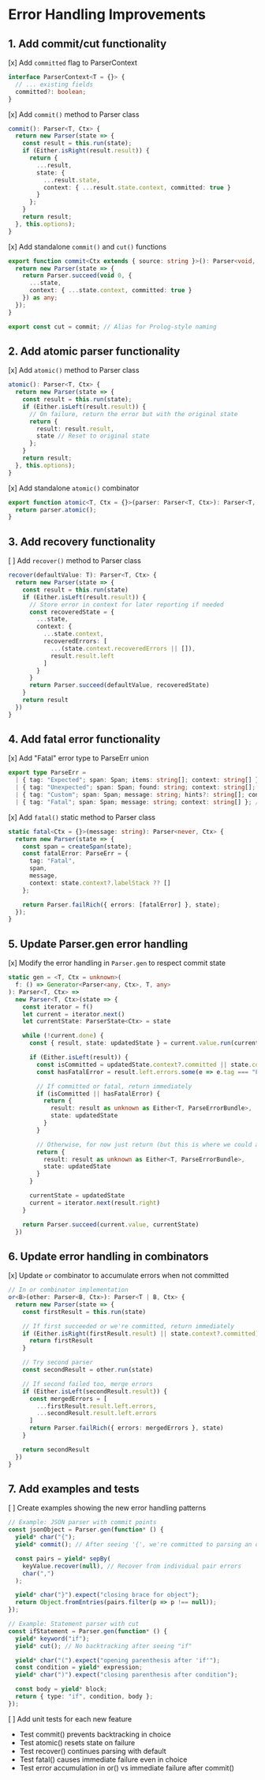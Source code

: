 # Error Handling Improvements

## 1. Add commit/cut functionality

[x] Add `committed` flag to ParserContext

```ts
interface ParserContext<T = {}> {
  // ... existing fields
  committed?: boolean;
}
```

[x] Add `commit()` method to Parser class

```ts
commit(): Parser<T, Ctx> {
  return new Parser(state => {
    const result = this.run(state);
    if (Either.isRight(result.result)) {
      return {
        ...result,
        state: {
          ...result.state,
          context: { ...result.state.context, committed: true }
        }
      };
    }
    return result;
  }, this.options);
}
```

[x] Add standalone `commit()` and `cut()` functions

```ts
export function commit<Ctx extends { source: string }>(): Parser<void, Ctx> {
  return new Parser(state => {
    return Parser.succeed(void 0, {
      ...state,
      context: { ...state.context, committed: true }
    }) as any;
  });
}

export const cut = commit; // Alias for Prolog-style naming
```

## 2. Add atomic parser functionality

[x] Add `atomic()` method to Parser class

```ts
atomic(): Parser<T, Ctx> {
  return new Parser(state => {
    const result = this.run(state);
    if (Either.isLeft(result.result)) {
      // On failure, return the error but with the original state
      return {
        result: result.result,
        state // Reset to original state
      };
    }
    return result;
  }, this.options);
}
```

[x] Add standalone `atomic()` combinator

```ts
export function atomic<T, Ctx = {}>(parser: Parser<T, Ctx>): Parser<T, Ctx> {
  return parser.atomic();
}
```

## 3. Add recovery functionality

[ ] Add `recover()` method to Parser class

```ts
recover(defaultValue: T): Parser<T, Ctx> {
  return new Parser(state => {
    const result = this.run(state)
    if (Either.isLeft(result.result)) {
      // Store error in context for later reporting if needed
      const recoveredState = {
        ...state,
        context: {
          ...state.context,
          recoveredErrors: [
            ...(state.context.recoveredErrors || []),
            result.result.left
          ]
        }
      }
      return Parser.succeed(defaultValue, recoveredState)
    }
    return result
  })
}
```

## 4. Add fatal error functionality

[x] Add "Fatal" error type to ParseErr union

```ts
export type ParseErr =
  | { tag: "Expected"; span: Span; items: string[]; context: string[] }
  | { tag: "Unexpected"; span: Span; found: string; context: string[]; hints?: string[] }
  | { tag: "Custom"; span: Span; message: string; hints?: string[]; context: string[] }
  | { tag: "Fatal"; span: Span; message: string; context: string[] }; // New
```

[x] Add `fatal()` static method to Parser class

```ts
static fatal<Ctx = {}>(message: string): Parser<never, Ctx> {
  return new Parser(state => {
    const span = createSpan(state);
    const fatalError: ParseErr = {
      tag: "Fatal",
      span,
      message,
      context: state.context?.labelStack ?? []
    };

    return Parser.failRich({ errors: [fatalError] }, state);
  });
}
```

## 5. Update Parser.gen error handling

[x] Modify the error handling in `Parser.gen` to respect commit state

```ts
static gen = <T, Ctx = unknown>(
  f: () => Generator<Parser<any, Ctx>, T, any>
): Parser<T, Ctx> =>
  new Parser<T, Ctx>(state => {
    const iterator = f()
    let current = iterator.next()
    let currentState: ParserState<Ctx> = state

    while (!current.done) {
      const { result, state: updatedState } = current.value.run(currentState)

      if (Either.isLeft(result)) {
        const isCommitted = updatedState.context?.committed || state.context?.committed
        const hasFatalError = result.left.errors.some(e => e.tag === "Fatal")

        // If committed or fatal, return immediately
        if (isCommitted || hasFatalError) {
          return {
            result: result as unknown as Either<T, ParseErrorBundle>,
            state: updatedState
          }
        }

        // Otherwise, for now just return (but this is where we could accumulate)
        return {
          result: result as unknown as Either<T, ParseErrorBundle>,
          state: updatedState
        }
      }

      currentState = updatedState
      current = iterator.next(result.right)
    }

    return Parser.succeed(current.value, currentState)
  })
```

## 6. Update error handling in combinators

[x] Update `or` combinator to accumulate errors when not committed

```ts
// In or combinator implementation
or<B>(other: Parser<B, Ctx>): Parser<T | B, Ctx> {
  return new Parser(state => {
    const firstResult = this.run(state)

    // If first succeeded or we're committed, return immediately
    if (Either.isRight(firstResult.result) || state.context?.committed) {
      return firstResult
    }

    // Try second parser
    const secondResult = other.run(state)

    // If second failed too, merge errors
    if (Either.isLeft(secondResult.result)) {
      const mergedErrors = [
        ...firstResult.result.left.errors,
        ...secondResult.result.left.errors
      ]
      return Parser.failRich({ errors: mergedErrors }, state)
    }

    return secondResult
  })
}
```

## 7. Add examples and tests

[ ] Create examples showing the new error handling patterns

```ts
// Example: JSON parser with commit points
const jsonObject = Parser.gen(function* () {
  yield* char("{");
  yield* commit(); // After seeing '{', we're committed to parsing an object

  const pairs = yield* sepBy(
    keyValue.recover(null), // Recover from individual pair errors
    char(",")
  );

  yield* char("}").expect("closing brace for object");
  return Object.fromEntries(pairs.filter(p => p !== null));
});

// Example: Statement parser with cut
const ifStatement = Parser.gen(function* () {
  yield* keyword("if");
  yield* cut(); // No backtracking after seeing "if"

  yield* char("(").expect("opening parenthesis after 'if'");
  const condition = yield* expression;
  yield* char(")").expect("closing parenthesis after condition");

  const body = yield* block;
  return { type: "if", condition, body };
});
```

[ ] Add unit tests for each new feature

- Test commit() prevents backtracking in choice
- Test atomic() resets state on failure
- Test recover() continues parsing with default
- Test fatal() causes immediate failure even in choice
- Test error accumulation in or() vs immediate failure after commit()
